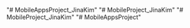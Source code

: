 "# MobileAppsProject_JinaKim" 
"# MobileProject_JinaKim" 
"# MobileProject_JinaKim" 
"# MobileAppsProject" 
